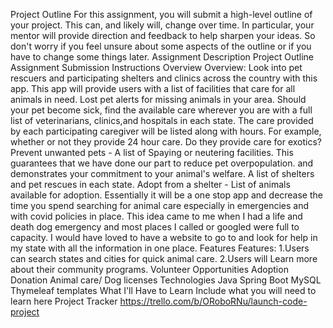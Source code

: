 Project Outline
For this assignment, you will submit a high-level outline of your project. This can, and likely will, change over time. In particular, your mentor will provide direction and feedback to help sharpen your ideas. So don't worry if you feel unsure about some aspects of the outline or if you have to change some things later.
Assignment Description
Project Outline Assignment
Submission Instructions
Overview
Overview:
Look into pet rescuers and participating shelters and clinics across the country with this app. This app will provide users with a list of facilities that care for all animals in need.
Lost pet alerts for missing animals in your area.
Should your pet become sick, find the available care wherever you are with a full list of veterinarians, clinics,and hospitals in each state. The care provided by each participating caregiver will be listed along with hours. For example, whether or not they provide 24 hour care. Do they provide care for exotics?
Prevent unwanted pets - A list of Spaying or neutering facilities. This guarantees that we have done our part to reduce pet overpopulation. and demonstrates your commitment to your animal's welfare.
A list of shelters and pet rescues in each state.
Adopt from a shelter - List of animals available for adoption. Essentially it will be a one stop app and decrease the time you spend searching for animal care especially in emergencies and with covid policies in place. This idea came to me when I had a life and death dog emergency and most places I called or googled were full to capacity. I would have loved to have a website to go to and look for help in my state with all the information in one place.
Features
Features: 1.Users can search states and cities for quick animal care.
2.Users will Learn more about their community programs.
Volunteer Opportunities Adoption Donation Animal care/ Dog licenses
Technologies
Java Spring Boot MySQL Thymeleaf templates
What I'll Have to Learn
Include what you will need to learn here
Project Tracker
https://trello.com/b/ORoboRNu/launch-code-project

